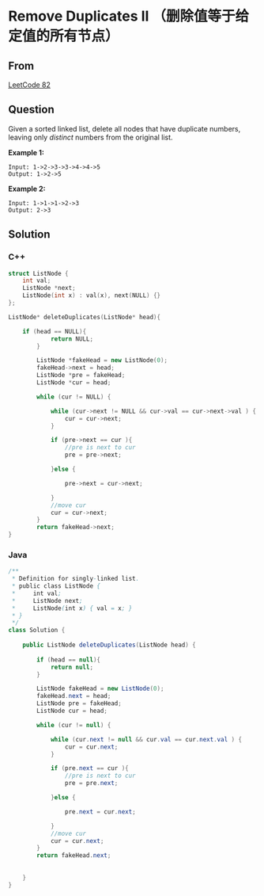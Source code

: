 # Remove Duplicates II （删除值等于给定值的所有节点）   



## From 

[LeetCode 82](https://leetcode.com/problems/remove-duplicates-from-sorted-list-ii/description/)



## Question

Given a sorted linked list, delete all nodes that have duplicate numbers, leaving only *distinct* numbers from the original list.

**Example 1:**

```
Input: 1->2->3->3->4->4->5
Output: 1->2->5
```

**Example 2:**

```
Input: 1->1->1->2->3
Output: 2->3
```



## Solution  

### C++

```c++
struct ListNode {
    int val;
    ListNode *next;
    ListNode(int x) : val(x), next(NULL) {}
};

ListNode* deleteDuplicates(ListNode* head){

    if (head == NULL){
            return NULL;
        }

        ListNode *fakeHead = new ListNode(0);
        fakeHead->next = head;
        ListNode *pre = fakeHead;
        ListNode *cur = head;

        while (cur != NULL) {

            while (cur->next != NULL && cur->val == cur->next->val ) {
                cur = cur->next;
            }

            if (pre->next == cur ){
                //pre is next to cur
                pre = pre->next;

            }else {

                pre->next = cur->next;

            }
            //move cur
            cur = cur->next;
        }
        return fakeHead->next;
}
```

### Java

```java
/**
 * Definition for singly-linked list.
 * public class ListNode {
 *     int val;
 *     ListNode next;
 *     ListNode(int x) { val = x; }
 * }
 */
class Solution {
    
    public ListNode deleteDuplicates(ListNode head) {
        
        if (head == null){
            return null;
        }

        ListNode fakeHead = new ListNode(0);
        fakeHead.next = head;
        ListNode pre = fakeHead;
        ListNode cur = head;

        while (cur != null) {

            while (cur.next != null && cur.val == cur.next.val ) {
                cur = cur.next;
            }

            if (pre.next == cur ){
                //pre is next to cur
                pre = pre.next;

            }else {

                pre.next = cur.next;

            }
            //move cur
            cur = cur.next;
        }
        return fakeHead.next;
        
        
    }
}
```